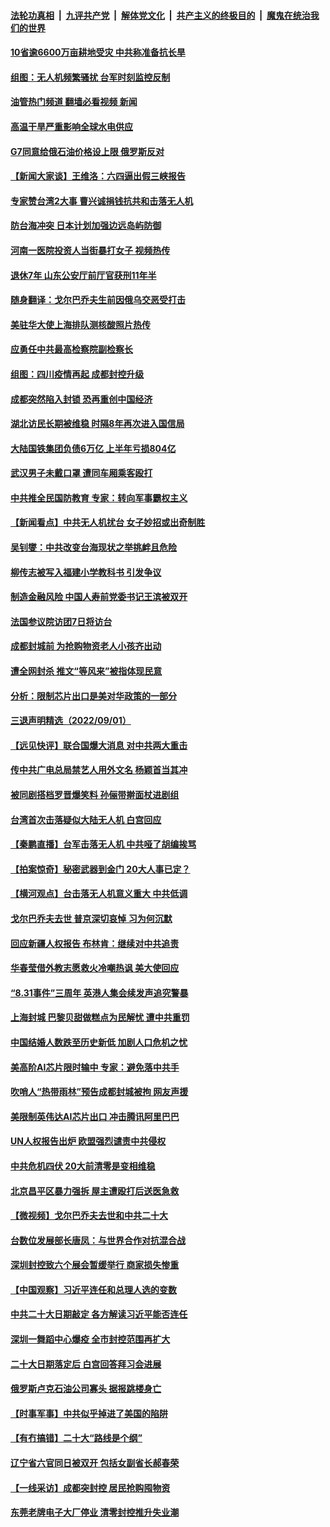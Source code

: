 ####  [法轮功真相](../../../../basic/blob/master/README.md?t=09030201) &nbsp;|&nbsp; [九评共产党](../../../../9ping.md/blob/master/README.md?t=09030201) &nbsp;|&nbsp; [解体党文化](../../../../jtdwh.md/blob/master/README.md?t=09030201)  &nbsp;|&nbsp; [共产主义的终极目的](../../../../gczydzjmd.md/blob/master/README.md?t=09030201) &nbsp;|&nbsp; [魔鬼在统治我们的世界](../../../../mgztzwmdsj.md/blob/master/README.md?t=09030201) 

#### [10省逾6600万亩耕地受灾 中共称准备抗长旱](../pages/nsc413/n13815968.md?t=09030201) 

#### [组图：无人机频繁骚扰 台军时刻监控反制](../pages/nsc413/n13816197.md?t=09030201) 

#### [油管热门频道 翻墙必看视频 新闻](http://45.76.130.85:81/youtube.html?09030201)

#### [高温干旱严重影响全球水电供应](../pages/nsc413/n13815950.md?t=09030201) 

#### [G7同意给俄石油价格设上限 俄罗斯反对](../pages/nsc413/n13816302.md?t=09030201) 

#### [【新闻大家谈】王维洛：六四逼出假三峡报告](../pages/nsc413/n13815729.md?t=09030201) 

#### [专家赞台湾2大事 曹兴诚捐钱抗共和击落无人机](../pages/nsc413/n13816154.md?t=09030201) 

#### [防台海冲突 日本计划加强边远岛屿防御](../pages/nsc413/n13816198.md?t=09030201) 

#### [河南一医院投资人当街暴打女子 视频热传](../pages/nsc413/n13816181.md?t=09030201) 

#### [退休7年 山东公安厅前厅官获刑11年半](../pages/nsc413/n13816138.md?t=09030201) 

#### [随身翻译：戈尔巴乔夫生前因俄乌交恶受打击](../pages/nsc413/n13816090.md?t=09030201) 

#### [美驻华大使上海排队测核酸照片热传](../pages/nsc413/n13816123.md?t=09030201) 

#### [应勇任中共最高检察院副检察长](../pages/nsc413/n13816083.md?t=09030201) 

#### [组图：四川疫情再起 成都封控升级](../pages/nsc413/n13816046.md?t=09030201) 

#### [成都突然陷入封锁 恐再重创中国经济](../pages/nsc413/n13816070.md?t=09030201) 

#### [湖北访民长期被维稳 时隔8年再次进入国信局](../pages/nsc413/n13816084.md?t=09030201) 

#### [大陆国铁集团负债6万亿 上半年亏损804亿](../pages/nsc413/n13816030.md?t=09030201) 

#### [武汉男子未戴口罩 遭同车厢乘客殴打](../pages/nsc413/n13816031.md?t=09030201) 

#### [中共推全民国防教育 专家：转向军事霸权主义](../pages/nsc413/n13816094.md?t=09030201) 

#### [【新闻看点】中共无人机扰台 女子妙招或出奇制胜](../pages/nsc413/n13815726.md?t=09030201) 


#### [吴钊燮：中共改变台海现状之举挑衅且危险](../pages/nsc413/n13815949.md?t=09030201) 

#### [柳传志被写入福建小学教科书 引发争议](../pages/nsc413/n13815908.md?t=09030201) 

#### [制造金融风险 中国人寿前党委书记王滨被双开](../pages/nsc413/n13815918.md?t=09030201) 

#### [法国参议院访团7日将访台](../pages/nsc413/n13815929.md?t=09030201) 

#### [成都封城前 为抢购物资老人小孩齐出动](../pages/nsc413/n13815858.md?t=09030201) 

#### [遭全网封杀 推文“等风来”被指体现民意](../pages/nsc413/n13815889.md?t=09030201) 

#### [分析：限制芯片出口是美对华政策的一部分](../pages/nsc413/n13815702.md?t=09030201) 

#### [三退声明精选（2022/09/01）](../pages/nsc413/n13815853.md?t=09030201) 

#### [【远见快评】联合国爆大消息 对中共两大重击](../pages/nsc413/n13815733.md?t=09030201) 

#### [传中共广电总局禁艺人用外文名 杨颖首当其冲](../pages/nsc413/n13815655.md?t=09030201) 

#### [被同剧搭档罗晋爆笑料 孙俪带擀面杖进剧组](../pages/nsc413/n13815728.md?t=09030201) 

#### [台湾首次击落疑似大陆无人机 白宫回应](../pages/nsc413/n13815711.md?t=09030201) 

#### [【秦鹏直播】台军击落无人机 中共哑了胡编挨骂](../pages/nsc413/n13815720.md?t=09030201) 

#### [【拍案惊奇】秘密武器到金门 20大人事已定？](../pages/nsc413/n13815526.md?t=09030201) 

#### [【横河观点】台击落无人机意义重大 中共低调](../pages/nsc413/n13815703.md?t=09030201) 

#### [戈尔巴乔夫去世 普京深切哀悼 习为何沉默](../pages/nsc413/n13814772.md?t=09030201) 

#### [回应新疆人权报告 布林肯：继续对中共追责](../pages/nsc413/n13815660.md?t=09030201) 

#### [华春莹借外教志愿救火冷嘲热讽 美大使回应](../pages/nsc413/n13815600.md?t=09030201) 

#### [“8.31事件”三周年 英港人集会续发声追究警暴](../pages/nsc413/n13815643.md?t=09030201) 

#### [上海封城 巴黎贝甜做糕点为民解忧 遭中共重罚](../pages/nsc413/n13815676.md?t=09030201) 

#### [中国结婚人数跌至历史新低 加剧人口危机之忧](../pages/nsc413/n13815623.md?t=09030201) 

#### [美高阶AI芯片限时输中 专家：避免落中共手](../pages/nsc413/n13815622.md?t=09030201) 

#### [吹哨人“热带雨林”预告成都封城被拘 网友声援](../pages/nsc413/n13815388.md?t=09030201) 

#### [美限制英伟达AI芯片出口 冲击腾讯阿里巴巴](../pages/nsc413/n13815585.md?t=09030201) 

#### [UN人权报告出炉 欧盟强烈谴责中共侵权](../pages/nsc413/n13815391.md?t=09030201) 

#### [中共危机四伏 20大前清零是变相维稳](../pages/nsc413/n13815599.md?t=09030201) 

#### [北京昌平区暴力强拆 屋主遭殴打后送医急救](../pages/nsc413/n13815576.md?t=09030201) 

#### [【微视频】戈尔巴乔夫去世和中共二十大](../pages/nsc413/n13814943.md?t=09030201) 

#### [台数位发展部长唐凤：与世界合作对抗混合战](../pages/nsc413/n13815439.md?t=09030201) 

#### [深圳封控致六个展会暂缓举行 商家损失惨重](../pages/nsc413/n13815143.md?t=09030201) 

#### [【中国观察】习近平连任和总理人选的变数](../pages/nsc413/n13815325.md?t=09030201) 

#### [中共二十大日期敲定 各方解读习近平能否连任](../pages/nsc413/n13815135.md?t=09030201) 

#### [深圳一舞蹈中心爆疫 全市封控范围再扩大](../pages/nsc413/n13815419.md?t=09030201) 

#### [二十大日期落定后 白宫回答拜习会进展](../pages/nsc413/n13815440.md?t=09030201) 

#### [俄罗斯卢克石油公司寡头 据报跳楼身亡](../pages/nsc413/n13815384.md?t=09030201) 

#### [【时事军事】中共似乎掉进了美国的陷阱](../pages/nsc413/n13814851.md?t=09030201) 

#### [【有冇搞错】二十大“路线是个纲”](../pages/nsc413/n13814902.md?t=09030201) 

#### [辽宁省六官同日被双开 包括女副省长郝春荣](../pages/nsc413/n13815351.md?t=09030201) 

#### [【一线采访】成都突封控 居民抢购囤物资](../pages/nsc413/n13815284.md?t=09030201) 

#### [东莞老牌电子大厂停业 清零封控推升失业潮](../pages/nsc413/n13815359.md?t=09030201) 

<img src='http://gfw-breaker.win/goodnews/indexes/nsc413.md' width='0px' height='0px'/>
